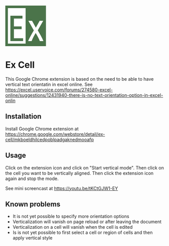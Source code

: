 ![Ex Cell logo](img/128.png) 
# Ex Cell
This Google Chrome extension is based on the need to be able to have vertical text orientatin in excel online. See https://excel.uservoice.com/forums/274580-excel-online/suggestions/12431940-there-is-no-text-orientation-option-in-excel-onlin

## Installation
Install Google Chrome extension at https://chrome.google.com/webstore/detail/ex-cell/mkboeldhilcedpoblpadgaknedmooafp

## Usage
Click on the extension icon and click on "Start vertical mode". Then click on the cell you want to be vertically aligned.
Then click the extension icon again and stop the mode.

See mini screencast at https://youtu.be/tKCtGJW1-EY

## Known problems
- It is not yet possible to specify more orientation options
- Verticalization will vanish on page reload or after leaving the document
- Verticalization on a cell will vanish when the cell is edited
- Is is not yet possible to first select a cell or region of cells and then apply vertical style
